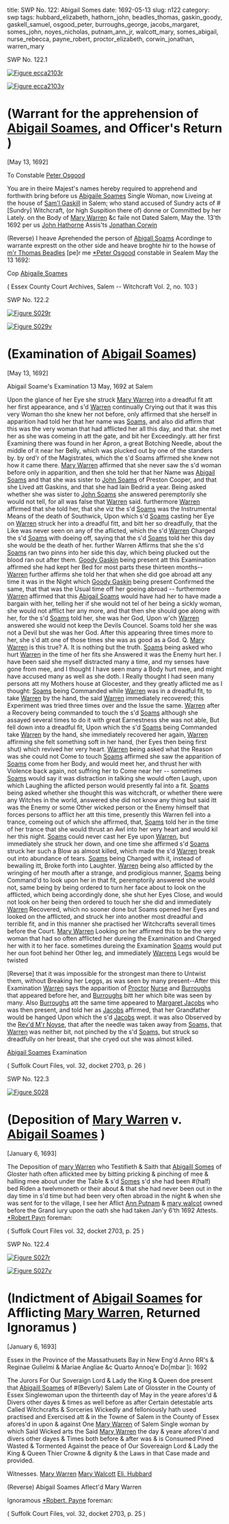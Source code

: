 title: SWP No. 122: Abigail Somes
date: 1692-05-13
slug: n122
category: swp
tags: hubbard_elizabeth, hathorn_john, beadles_thomas, gaskin_goody, gaskell_samuel, osgood_peter, burroughs_george, jacobs_margaret, somes_john, noyes_nicholas, putnam_ann_jr, walcott_mary, somes_abigail, nurse_rebecca, payne_robert, proctor_elizabeth, corwin_jonathan, warren_mary

<div markdown class="doc" id="n122.1">

<div class="doc_id">SWP No. 122.1</div>


<span markdown class="figure">[![Figure ecca2103r](archives/ecca/thumb/ecca2103r.jpg)](archives/ecca/large/ecca2103r.jpg)</span>

<span markdown class="figure">[![Figure ecca2103v](archives/ecca/thumb/ecca2103v.jpg)](archives/ecca/large/ecca2103v.jpg)</span>

# (Warrant for the apprehension of [Abigail Soames](/tag/somes_abigail.html), and Officer's Return )

[May 13, 1692]

To Constable [Peter Osgood](/tag/osgood_peter.html)

You are in theire Majest's names hereby required to apprehend and forthwith bring before us [Abigaile Soames](/tag/somes_abigail.html) Single Woman, now Liveing at the house of [Sam'l Gaskill](/tag/gaskell_samuel.html) in Salem; who stand accused of Sundry acts of #[Sundry] Witchcraft, (or high Suspition there of) donne or Committed by her Lately. on the Body of [Mary Warren](/tag/warren_mary.html) &c faile not Dated Salem,  May the. 13'th 1692
                                                                     per us [John Hathorne](tag/hathorn_john.html)  Assis'ts
                                                                            [Jonathan Corwin](tag/corwin_jonathan.html) 
       
(Reverse) I heave Aprehended the person of [Abigall Soams](/tag/somes_abigail.html) 
Acordinge to warrante exprestt on the other side 
and heave broghte hir to the howse of 
[m'r Thomas Beadles](/tag/beadles_thomas.html) 
[pe]r me [*Peter Osgood](/tag/osgood_peter.html) constable in Sealem 
May the 13 1692: 

Cop [Abigaile Soames](/tag/somes_abigail.html)

( Essex County Court Archives, Salem -- Witchcraft Vol. 2, no. 103 )

</div>


<div markdown class="doc" id="n122.2">

<div class="doc_id">SWP No. 122.2</div>


<span markdown class="figure">[![Figure S029r](archives/Suffolk/small/S029A.jpg)](archives/Suffolk/large/S029A.jpg)</span>

<span markdown class="figure">[![Figure S029v](archives/Suffolk/small/S029B.jpg)](archives/Suffolk/large/S029B.jpg)</span>

# (Examination of [Abigail Soames](/tag/somes_abigail.html))

[May 13, 1692]

Abigail Soame's Examination 13 May, 1692 at Salem

Upon the glance of her Eye she struck [Mary Warren](/tag/warren_mary.html) into a dreadful fit att her first appearance, and s'd [Warren](/tag/warren_mary.html) continually Crying out that it was this very Woman tho she knew her not before, only affirmed that she herself in apparition had told her that her name was [Soams,](/tag/somes_abigail.html)  and also did affirm that this was the very woman that had afflicted her all this day, and that. she met her as she was comeing in att the gate, and bit her Exceedingly. att her first Examining there was found in her Apron, a great Botching Needle, about the middle of it near her Belly, which was plucked out by one of the standers by. by ord'r of the Magistrates, which the s'd Soams affirmed she knew not how it came there. [Mary Warren](/tag/warren_mary.html) affirmed that she never saw the s'd woman before only in apparition, and then she told her that her Name was [Abigail Soams](/tag/somes_abigail.html) and that she was sister to [John Soams](/tag/somes_john.html) of Preston Cooper, and that she Lived att Gaskins, and that she had lain Bedrid a year. Being asked whether she was sister to [John Soams](/tag/somes_john.html) she answered peremptorily she would not tell, for all was false that [Warren](/tag/warren_mary.html) said. furthermore [Warren](/tag/warren_mary.html) affirmed that she told her, that she viz the s'd [Soams](/tag/somes_abigail.html) was the Instrumental Means of the death of Southwick, Upon which s'd [Soams](/tag/somes_abigail.html) casting her Eye on [Warren](/tag/warren_mary.html) struck her into a dreadful fitt, and bitt her so dreadfully, that the Like was never seen on any of the aflicted, which the s'd [Warren](/tag/warren_mary.html) Charged the s'd [Soams](/tag/somes_abigail.html) with doeing off, saying that the s'd    [Soams](/tag/somes_abigail.html) told her this day she would be the death of her. further Warren Affirms  that she the s'd [Soams](/tag/somes_abigail.html) ran two pinns into her side this day, which being plucked out the blood ran out after them. [Goody Gaskin](/tag/gaskin_goody.html) being present att this Examination affirmed she had kept her Bed for most parts these thirteen months--[Warren](/tag/warren_mary.html) further affirms she told her that when she did goe abroad att any time it was in the Night which [Goody Gaskin](/tag/gaskin_goody.html) being present Confirmed the same, that that was the Usual time off her goeing abroad -- furthermore [Warren](/tag/warren_mary.html) affirmed that this [Abigail Soams](/tag/somes_abigail.html) would have had her to have made a bargain with her, telling her if she would not tel of her being a sickly woman, she would not afflict her any more, and that then she should goe along with her, for the s'd [Soams](/tag/somes_abigail.html) told her, she was her God, Upon w'ch [Warren](/tag/warren_mary.html) answered she would not keep the Devils Councel. Soams told her she was not a Devil but she was her God. After this appearing three times more to her, she s'd att one of those times she was as good as a God. Q. [Mary Warren](/tag/warren_mary.html) is this true? A. It is nothing but the truth. [Soams](/tag/somes_abigail.html) being asked who hurt [Warren](/tag/warren_mary.html) in the time of her fits she Answered it was the Enemy hurt her. I have been said she myself distracted many a time, and my senses have gone from mee, and I thought I have seen many a Body hurt mee, and might have accused many as well as she doth. I Really thought I had seen many persons att my Mothers house at Glocester, and they greatly aflicted me as I thought: [Soams](/tag/somes_abigail.html) being Commanded while [Warren](/tag/warren_mary.html) was in a dreadful fit, to take [Warren](/tag/warren_mary.html) by the hand, the said [Warren](/tag/warren_mary.html) immediately recovered;  this Experiment was tried three times over and the Issue the same. [Warren](/tag/warren_mary.html) after a Recovery being commanded to touch the s'd [Soams](/tag/somes_abigail.html) although she assayed several times to do it with great Earnestness she was not able, But fell down into a dreadful fit, Upon which the s'd [Soams](/tag/somes_abigail.html) being Commanded take [Warren](/tag/warren_mary.html) by the hand, she immediately recovered her again, [Warren](/tag/warren_mary.html) affirming she felt something soft in her hand, (her Eyes then being first shut) which revived her very heart. [Warren](/tag/warren_mary.html) being asked what the Reason was she could not Come to touch [Soams](/tag/somes_abigail.html) affirmed she saw the apparition of [Soams](/tag/somes_abigail.html) come from her Body, and would meet her, and thrust her with Violence back again, not suffring her to Come near her -- sometimes [Soams](/tag/somes_abigail.html) would say it was distraction in talking she would often Laugh, upon which Laughing the aflicted person would presently fal into a fit. [Soams](/tag/somes_abigail.html) being asked whether she thought this was witchcraft, or whether there were any Witches in the world, answered she did not know any thing but said itt was the Enemy or some Other wicked person or the Enemy himself that forces persons to afflict her att this time, presently this Warren fell into a trance, comeing out of which she affirmed, that, [Soams](/tag/somes_abigail.html) told her in the time of her trance that she would thrust an Awl into her very heart and would kil her this night. [Soams](/tag/somes_abigail.html) could never cast her Eye upon [Warren](/tag/warren_mary.html), but immediately she struck her down, and one time she affirmed s'd [Soams](/tag/somes_abigail.html) struck her such a Blow as almost killed, which made the s'd [Warren](/tag/warren_mary.html) break out into abundance of tears. [Soams](/tag/somes_abigail.html) being Charged with it, instead of bewailing itt, Broke forth into Laughter. [Warren](/tag/warren_mary.html) being also afflicted by the wringing of her mouth after a strange, and prodigious manner, [Soams](/tag/somes_abigail.html) being Command'd to look upon her in that fit, peremptorily answered she would not, same being by being ordered to turn her face about to look on the afflicted, which being accordingly done, she shut her Eyes Close, and would not look on her being then ordered to touch her she did and immediately [Warren](/tag/warren_mary.html) Recovered, which no sooner done but Soams opened her Eyes and looked on the afflicted, and struck her into another most dreadful and terrible fit, and in this manner she practised her Witchcrafts severall times before the Court. [Mary Warren](/tag/warren_mary.html) Looking on her affirmed this to be the very woman that had so often afflicted her dureing the Examination and Charged her with it to her face. sometimes dureing the Examination [Soams](/tag/somes_abigail.html) would put her oun foot behind her Other leg, and immediately [Warrens](/tag/warren_mary.html) Legs would be twisted 

[Reverse] that it was impossible for the strongest man there to Untwist them, without Breaking her Leggs,  as was seen by many present--After this Examination [Warren](/tag/warren_mary.html) says the apparition of [Proctor](/tag/proctor_elizabeth.html) [Nurse](/tag/nurse_rebecca.html) and [Burroughs](/tag/burroughs_george.html) that appeared before her, and [Burroughs](/tag/burroughs_george.html) bitt her which bite was seen by many. Also [Burroughs](/tag/burroughs_george.html) att the same time appeared to [Margaret Jacobs](/tag/jacobs_margaret.html) who was then present, and told her as [Jacobs](/tag/jacobs_margaret.html) affirmed, that her Grandfather would be hanged Upon which the s'd [Jacobs](/tag/jacobs_margaret.html) wept. it was also Observed by the [Rev'd M'r Noyse](/tag/noyes_nicholas.html), that after the needle was taken away from [Soams,](/tag/somes_abigail.html) that [Warren](/tag/warren_mary.html) was neither bit, not pinched by the s'd [Soams,](/tag/somes_abigail.html) but struck so dreadfully on her breast, that she cryed out she was almost killed. 

[Abigail Soames](tag/somes_abigail.html)
         Examination

( Suffolk Court Files, vol. 32, docket 2703, p. 26 )


</div>



<div markdown class="doc" id="n122.3">

<div class="doc_id">SWP No. 122.3</div>


<span markdown class="figure">[![Figure S028](archives/Suffolk/small/S028.jpg)](archives/Suffolk/large/S028.jpg)</span>

# (Deposition of [Mary Warren](/tag/warren_mary.html) v. [Abigail Soames](/tag/somes_abigail.html) )

[January 6, 1693]

The Deposition of [mary Warren](/tag/warren_mary.html) who Testifieth & Saith that [Abigaill Somes](/tag/somes_abigail.html) of Gloster hath often aflickted mee by bitting pricking & pinching of mee & halling mee about under the Table & s'd [Somes](/tag/somes_abigail.html) s'd she had been #(half) bed Riden a twelvmoneth or their about & that she had never been out in the day time in s'd time but had been very often abroad in the night & when she was sent for to the village, I see her Aflict [Ann Putnam](/tag/putnam_ann_jr.html) & [mary walcot](/tag/walcott_mary.html)   owned before the Grand iury upon the 
                                                                             oath she had taken Jan'y 6'th 1692
                                                                      Attests. [*Robert Payn](/tag/payne_robert.html) 
                                                                      foreman:

( Suffolk Court Files vol. 32, docket 2703, p. 25 )


</div>



<div markdown class="doc" id="n122.4">

<div class="doc_id">SWP No. 122.4</div>


<span markdown class="figure">[![Figure S027r](archives/Suffolk/small/S027A.jpg)](archives/Suffolk/large/S027A.jpg)</span>

<span markdown class="figure">[![Figure S027v](archives/Suffolk/small/S027B.jpg)](archives/Suffolk/large/S027B.jpg)</span>

# (Indictment of [Abigail Soames](/tag/somes_abigail.html) for Afflicting [Mary Warren](/tag/warren_mary.html), Returned Ignoramus )

[January 6, 1693]

Essex in the Province of the Massathusets Bay in New Eng'd
Anno RR's & Reginae Gulielmi & Mariae Angliae &c Quarto Annoq'e Do[mbar ]i: 1692 

The Jurors For Our Soveraign Lord & Lady the King & Queen doe present that [Abigaill Soames](/tag/somes_abigail.html) of #(Beverly) Salem Late of Glosster in the County of Essex Singlewoman upon the thirteenth day of May in the yeare afores'd & Divers other dayes & times as well before as after Certain detestable arts Called Witchcrafts & Sorceries Wickedly and felloniously hath used practised and Exercised att & in the Towne of Salem in the County of Essex afores'd in upon & against One [Mary Warren](/tag/warren_mary.html) of Salem Single woman by which Said Wicked arts the Said [Mary Warren](/tag/warren_mary.html) the day & yeare afores'd and divers other dayes & Times both before & after was & is Consumed Pined Wasted & Tormented Against the peace of Our Sovereaign Lord & Lady the King & Queen Thier Crowne & dignity & the Laws in that Case made and provided.

Witnesses. [Mary Warren](/tag/warren_mary.html)
           [Mary Walcott](/tag/walcott_mary.html)
           [Eli. Hubbard](/tag/hubbard_elizabeth.html)

(Reverse) Abigail Soames Aflect'd 
Mary Warren 

Ignoramous
[*Robert. Payne](/tag/payne_robert.html)
foreman: 

( Suffolk Court Files, vol. 32, docket 2703, p. 25 )


</div>

